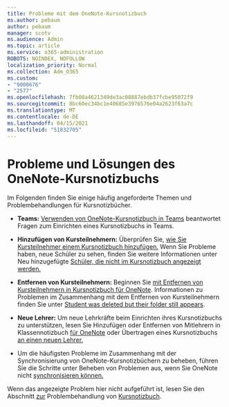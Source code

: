 ```yaml
---
title: Probleme mit dem OneNote-Kursnotizbuch
ms.author: pebaum
author: pebaum
manager: scotv
ms.audience: Admin
ms.topic: article
ms.service: o365-administration
ROBOTS: NOINDEX, NOFOLLOW
localization_priority: Normal
ms.collection: Adm_O365
ms.custom:
- "9000676"
- "2577"
ms.openlocfilehash: 7fb08a4621349de3ac08887ebdb37fcbe95072f9
ms.sourcegitcommit: 8bc60ec34bc1e40685e3976576e04a2623f63a7c
ms.translationtype: MT
ms.contentlocale: de-DE
ms.lasthandoff: 04/15/2021
ms.locfileid: "51832705"
---
```

# <a name="onenote-class-notebook-issues-and-resolutions"></a>Probleme und Lösungen des OneNote-Kursnotizbuchs

Im Folgenden finden Sie einige häufig angeforderte Themen und Problembehandlungen für Kursnotizbücher.

- **Teams:** [Verwenden von OneNote-Kursnotizbuch in Teams](https://support.office.com/article/bd77f11f-27cd-4d41-bfbd-2b11799f1440) beantwortet Fragen zum Einrichten eines Kursnotizbuchs in Teams.

- **Hinzufügen von Kursteilnehmern:** Überprüfen Sie, [wie Sie Kursteilnehmer einem Kursnotizbuch hinzufügen.](https://support.office.com/article/149882af-506a-4689-9fee-39309b97aae8) Wenn Sie Probleme haben, neue Schüler zu sehen, finden Sie weitere Informationen unter Neu hinzugefügte [Schüler, die nicht im Kursnotizbuch angezeigt werden.](https://support.office.com/article/4da02c45-b435-4af1-921b-51b8ee40e1c9)

- **Entfernen von Kursteilnehmern:** Beginnen Sie [mit Entfernen von Kursteilnehmern in Kursnotizbuch für OneNote](https://support.office.com/article/86dcf019-408f-4de8-8055-eb61f1578c3c). Informationen zu Problemen im Zusammenhang mit dem Entfernen von Kursteilnehmern finden Sie unter [Student was deleted but their folder still appears](https://support.office.com/article/0ed81eaa-c14a-436f-bb6f-ce95f130cc71).

- **Neue Lehrer:** Um neue Lehrkräfte beim Einrichten ihres Kursnotizbuchs zu unterstützen, lesen Sie Hinzufügen oder Entfernen von Mitlehrern in Klassennotizbuch [für OneNote](https://support.office.com/article/fdcb870b-49a7-4a14-9ea6-d817f88026f8) oder Übertragen eines Kursnotizbuchs [an einen neuen Lehrer.](https://support.office.com/article/84ef5d4a-0eec-4d5b-bc22-1317bc3b9027)

- Um die häufigsten Probleme im Zusammenhang mit der Synchronisierung von OneNote-Kursnotizbüchern zu beheben, führen Sie die Schritte unter Beheben von Problemen aus, wenn Sie OneNote nicht [synchronisieren können.](https://support.office.com/article/Fix-issues-when-you-can-t-sync-OneNote-299495ef-66d1-448f-90c1-b785a6968d45)

Wenn das angezeigte Problem hier nicht aufgeführt ist, lesen Sie den Abschnitt [zur](https://support.office.com/article/class-notebook-ee70aff9-52e8-449f-be6a-7cbc1d65eaea#ID0EAABAAA=Manage&ID0EABAAA=Troubleshoot) Problembehandlung von [Kursnotizbuch](https://support.office.com/article/class-notebook-ee70aff9-52e8-449f-be6a-7cbc1d65eaea). 


